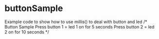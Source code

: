 # buttonSample
Example code to show how to use millis() to deal with button and led
/*
  Button Sample
  Press button 1 = led 1 on for 5 seconds
  Press button 2 = led 2 on for 10 seconds
*/
